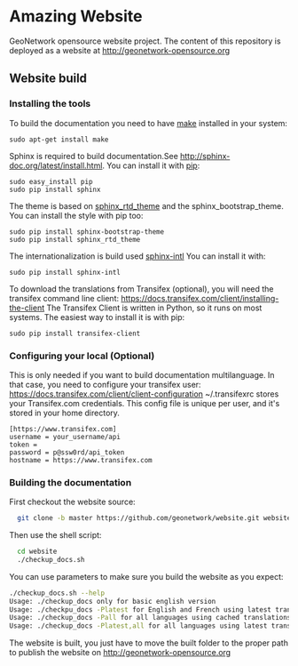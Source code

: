 # Amazing Website

GeoNetwork opensource website project. The content of this repository is deployed as a website at http://geonetwork-opensource.org

## Website build

### Installing the tools

To build the documentation you need to have [make](https://www.gnu.org/software/make/) installed in your system:

```
sudo apt-get install make
```

Sphinx is required to build documentation.See http://sphinx-doc.org/latest/install.html.
You can install it with [pip](https://pip.pypa.io/en/stable/installing/):
```
sudo easy_install pip
sudo pip install sphinx
```

The theme is based on [sphinx_rtd_theme](https://github.com/snide/sphinx_rtd_theme) and the sphinx_bootstrap_theme.
You can install the style with pip too:
```
sudo pip install sphinx-bootstrap-theme
sudo pip install sphinx_rtd_theme
```

The internationalization is build used [sphinx-intl](http://www.sphinx-doc.org/es/stable/intl.html)
You can install it with:

```
sudo pip install sphinx-intl
```

To download the translations from Transifex (optional), you will need the transifex command line client:
https://docs.transifex.com/client/installing-the-client
The Transifex Client is written in Python, so it runs on most systems. The easiest way to install it is with pip:

```
sudo pip install transifex-client
```

### Configuring your local (Optional)

This is only needed if you want to build documentation multilanguage. In that case, you need to configure your transifex user:
https://docs.transifex.com/client/client-configuration
~/.transifexrc stores your Transifex.com credentials. This config file is unique per user, and it's stored in your home directory.

```
[https://www.transifex.com]
username = your_username/api
token =
password = p@ssw0rd/api_token
hostname = https://www.transifex.com
```
### Building the documentation

First checkout the website source:

```bash
  git clone -b master https://github.com/geonetwork/website.git website
```
Then use the shell script:

```bash
  cd website
  ./checkup_docs.sh
```

You can use parameters to make sure you build the website as you expect:
```bash
./checkup_docs.sh --help
Usage: ./checkup_docs only for basic english version
Usage: ./checkpu_docs -Platest for English and French using latest translations on Transifex
Usage: ./checkup_docs -Pall for all languages using cached translations
Usage: ./checkup_docs -Platest,all for all languages using latest translations on transifex
```

The website is built, you just have to move the built folder to the proper path to publish the website on http://geonetwork-opensource.org

